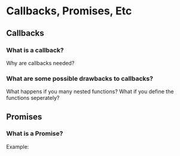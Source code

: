 # Callbacks, Promises, Etc

## Callbacks

### What is a callback?
Why are callbacks needed?

### What are some possible drawbacks to callbacks?
What happens if you many nested functions?
What if you define the functions seperately?

## Promises

### What is a Promise?
Example: